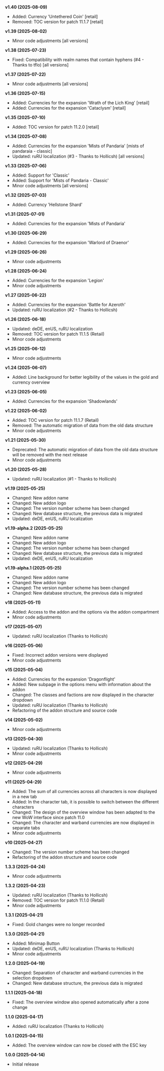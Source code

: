 **v1.40 (2025-08-09)**
- Added: Currency 'Untethered Coin' [retail]
- Removed: TOC version for patch 11.1.7 [retail]

**v1.39 (2025-08-02)**
- Minor code adjustments [all versions]

**v1.38 (2025-07-23)**
- Fixed: Compatibility with realm names that contain hyphens (#4 - Thanks to tflo) [all versions]

**v1.37 (2025-07-22)**
- Minor code adjustments [all versions]

**v1.36 (2025-07-15)**
- Added: Currencies for the expansion 'Wrath of the Lich King' [retail]
- Added: Currencies for the expansion 'Cataclysm' [retail]

**v1.35 (2025-07-10)**
- Added: TOC version for patch 11.2.0 [retail]

**v1.34 (2025-07-08)**
- Added: Currencies for the expansion 'Mists of Pandaria' [mists of pandaraia - classic]
- Updated: ruRU localization (#3 - Thanks to Hollicsh) [all versions]

**v1.33 (2025-07-06)**
- Added: Support for 'Classic'
- Added: Support for 'Mists of Pandaria - Classic'
- Minor code adjustments [all versions]

**v1.32 (2025-07-03)**
- Added: Currency 'Hellstone Shard'

**v1.31 (2025-07-01)**
- Added: Currencies for the expansion 'Mists of Pandaria'

**v1.30 (2025-06-29)**
- Added: Currencies for the expansion 'Warlord of Draenor'

**v1.29 (2025-06-26)**
- Minor code adjustments

**v1.28 (2025-06-24)**
- Added: Currencies for the expansion 'Legion'
- Minor code adjustments

**v1.27 (2025-06-22)**
- Added: Currencies for the expansion 'Battle for Azeroth'
- Updated: ruRU localization (#2 - Thanks to Hollicsh)

**v1.26 (2025-06-18)**
- Updated: deDE, enUS, ruRU localization
- Removed: TOC version for patch 11.1.5 (Retail)
- Minor code adjustments

**v1.25 (2025-06-12)**
- Minor code adjustments

**v1.24 (2025-06-07)**
- Added: Line background for better legibility of the values in the gold and currency overview

**v1.23 (2025-06-05)**
- Added: Currencies for the expansion 'Shadowlands'

**v1.22 (2025-06-02)**
- Added: TOC version for patch 11.1.7 (Retail)
- Removed: The automatic migration of data from the old data structure
- Minor code adjustments

**v1.21 (2025-05-30)**
- Deprecated: The automatic migration of data from the old data structure will be removed with the next release
- Minor code adjustments

**v1.20 (2025-05-28)**
- Updated: ruRU localization (#1 - Thanks to Hollicsh)

**v1.19 (2025-05-25)**
- Changed: New addon name
- Changed: New addon logo
- Changed: The version number scheme has been changed
- Changed: New database structure, the previous data is migrated
- Updated: deDE, enUS, ruRU localization

**v1.19-alpha.2 (2025-05-25)**
- Changed: New addon name
- Changed: New addon logo
- Changed: The version number scheme has been changed
- Changed: New database structure, the previous data is migrated
- Updated: deDE, enUS, ruRU localization

**v1.19-alpha.1 (2025-05-25)**
- Changed: New addon name
- Changed: New addon logo
- Changed: The version number scheme has been changed
- Changed: New database structure, the previous data is migrated

**v18 (2025-05-11)**
- Added: Access to the addon and the options via the addon compartment
- Minor code adjustments

**v17 (2025-05-07)**
- Updated: ruRU localization (Thanks to Hollicsh)

**v16 (2025-05-06)**
- Fixed: Incorrect addon versions were displayed
- Minor code adjustments

**v15 (2025-05-04)**
- Added: Currencies for the expansion 'Dragonflight'
- Added: New subpage in the options menu with information about the addon
- Changed: The classes and factions are now displayed in the character dropdown
- Updated: ruRU localization (Thanks to Hollicsh)
- Refactoring of the addon structure and source code

**v14 (2025-05-02)**
- Minor code adjustments

**v13 (2025-04-30)**
- Updated: ruRU localization (Thanks to Hollicsh)
- Minor code adjustments

**v12 (2025-04-29)**
- Minor code adjustments

**v11 (2025-04-29)**
- Added: The sum of all currencies across all characters is now displayed in a new tab
- Added: In the character tab, it is possible to switch between the different characters
- Changed: The design of the overview window has been adapted to the new WoW interface since patch 11.0
- Changed: The character and warband currencies are now displayed in separate tabs
- Minor code adjustments

**v10 (2025-04-27)**
- Changed: The version number scheme has been changed
- Refactoring of the addon structure and source code

**1.3.3 (2025-04-24)**
- Minor code adjustments

**1.3.2 (2025-04-23)**
- Updated: ruRU localization (Thanks to Hollicsh)
- Removed: TOC version for patch 11.1.0 (Retail)
- Minor code adjustments

**1.3.1 (2025-04-21)**
- Fixed: Gold changes were no longer recorded

**1.3.0 (2025-04-21)**
- Added: Minimap Button
- Updated: deDE, enUS, ruRU localization (Thanks to Hollicsh)
- Minor code adjustments

**1.2.0 (2025-04-19)**
- Changed: Separation of character and warband currencies in the selection dropdown
- Changed: New database structure, the previous data is migrated

**1.1.1 (2025-04-18)**
- Fixed: The overview window also opened automatically after a zone change

**1.1.0 (2025-04-17)**
- Added: ruRU localization (Thanks to Hollicsh)

**1.0.1 (2025-04-15)**
- Added: The overview window can now be closed with the ESC key

**1.0.0 (2025-04-14)**
- Initial release
